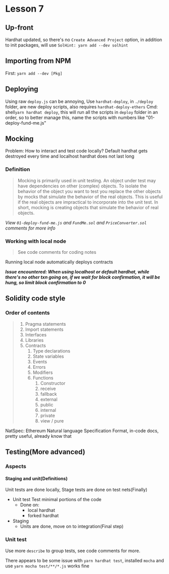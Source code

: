 # Lesson 7

## Up-front

Hardhat updated, so there's no `Create Advanced Project` option, in addition to init packages, will use `SolHint: yarn add --dev solhint`

## Importing from NPM

First: `yarn add --dev [Pkg]`

## Deploying

Using raw `deploy.js` can be annoying, Use `hardhat-deploy`, in `./deploy` folder, are new deploy scripts, also requires `hardhat-deploy-ethers`
Cmd: shell`yarn hardhat deploy`, this will run all the scripts in `deploy` folder in an order, so to better manage this, name the scripts with numbers like "01-deploy-fund-me.js"

## Mocking

Problem: How to interact and test code locally? Default hardhat gets destroyed every time and localhost hardhat does not last long

### Definition

> Mocking is primarily used in unit testing. An object under test may have dependencies on other (complex) objects. To isolate the behavior of the object you want to test you replace the other objects by mocks that simulate the behavior of the real objects. This is useful if the real objects are impractical to incorporate into the unit test. In short, mocking is creating objects that simulate the behavior of real objects.

_View `01-deploy-fund-me.js` and `FundMe.sol` and `PriceConverter.sol` comments for more info_

### Working with local node

> See code comments for coding notes

Running local node automatically deploys contracts

**_Issue encountered: When using localhost or default hardhat, while there's no other txn going on, if we wait for block confirmation, it will be hung, so limit block confirmation to 0_**

## Solidity code style

### Order of contents

> 1. Pragma statements
> 2. Import statements
> 3. Interfaces
> 4. Libraries
> 5. Contracts
>     1. Type declarations
>     2. State variables
>     3. Events
>     4. Errors
>     5. Modifiers
>     6. Functions
>         1. Constructor
>         2. receive
>         3. fallback
>         4. external
>         5. public
>         6. internal
>         7. private
>         8. view / pure

NatSpec: Ethereum Natural language Specification Format, in-code docs, pretty useful, already know that

## Testing(More advanced)

### Aspects

#### Staging and unit(Definitions)

Unit tests are done locally, Stage tests are done on test nets(Finally)

-   Unit test
    Test minimal portions of the code
    -   Done on:
        -   local hardhat
        -   forked hardhat
-   Staging
    -   Units are done, move on to integration(Final step)

### Unit test

Use more `describe` to group tests, see code comments for more.

There appears to be some issue with `yarn hardhat test`, installed `mocha` and use `yarn mocha test/**/*.js` works fine
